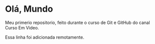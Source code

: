 # Olá, Mundo
 Meu primerio repositorio, feito durante o curso de Git e GitHub do canal Curso Em Video.

Essa linha foi adicionada remotamente. 